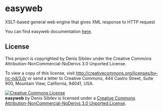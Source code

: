 easyweb
=======

XSLT-based general web engine that gives XML response to HTTP request

You can find easyweb documentation <a href="/nyan-cat/easyweb/wiki">here</a>.

## License

This project is copyrighted by Denis Sibilev under the Creative Commons Attribution-NonCommercial-NoDerivs 3.0 Unported License.

To view a copy of this license, visit http://creativecommons.org/licenses/by-nc-nd/3.0/ or send a letter to Creative Commons, 444 Castro Street, Suite 900, Mountain View, California, 94041, USA.

<a rel="license" href="http://creativecommons.org/licenses/by-nc-nd/3.0/"><img alt="Creative Commons License" style="border: none;" src="http://i.creativecommons.org/l/by-nc-nd/3.0/88x31.png" /></a>
<br />
<b>easyweb</b> by Denis Sibilev is licensed under a <a rel="license" href="http://creativecommons.org/licenses/by-nc-nd/3.0/">Creative Commons Attribution-NonCommercial-NoDerivs 3.0 Unported License</a>.